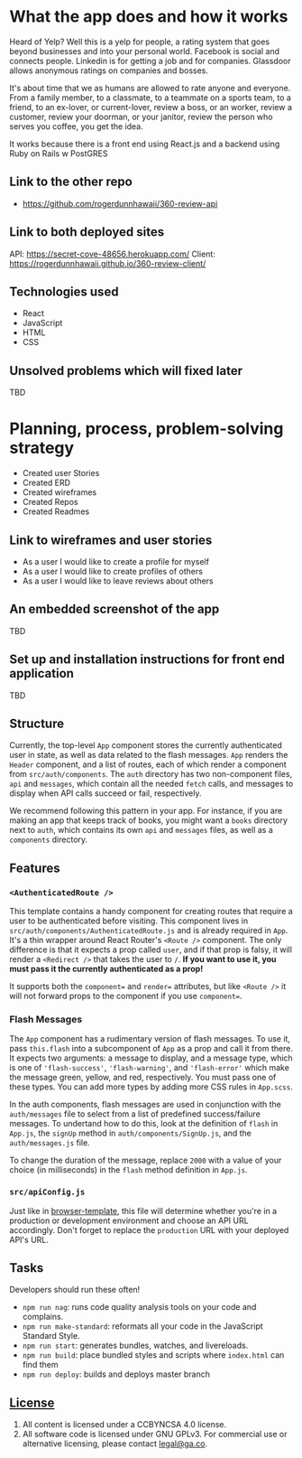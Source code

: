 # What the app does and how it works

Heard of Yelp?  Well this is a yelp for people, a rating system that goes beyond businesses and into your personal world.  Facebook is social and connects people.  Linkedin is for getting a job and for companies.  Glassdoor allows anonymous ratings on companies and bosses.

It's about time that we as humans are allowed to rate anyone and everyone.  From a family member, to a classmate, to a teammate on a sports team, to a friend, to an ex-lover, or current-lover, review a boss, or an worker, review a customer, review your doorman, or your janitor, review the person who serves you coffee, you get the idea.

It works because there is a front end using React.js and a backend using Ruby on Rails w PostGRES

## Link to the other repo

- https://github.com/rogerdunnhawaii/360-review-api

## Link to both deployed sites

API: https://secret-cove-48656.herokuapp.com/
Client: https://rogerdunnhawaii.github.io/360-review-client/

## Technologies used

- React
- JavaScript
- HTML
- CSS

## Unsolved problems which will fixed later

TBD

# Planning, process, problem-solving strategy

- Created user Stories
- Created ERD
- Created wireframes
- Created Repos
- Created Readmes

## Link to wireframes and user stories

- As a user I would like to create a profile for myself
- As a user I would like to create profiles of others
- As a user I would like to leave reviews about others


## An embedded screenshot of the app

TBD

## Set up and installation instructions for front end application

TBD

## Structure

Currently, the top-level `App` component stores the currently authenticated
user in state, as well as data related to the flash messages. `App` renders the
`Header` component, and a list of routes, each of which render a component from
`src/auth/components`. The `auth` directory has two non-component files, `api`
and `messages`, which contain all the needed `fetch` calls, and messages to
display when API calls succeed or fail, respectively.

We recommend following this pattern in your app. For instance, if you are making
an app that keeps track of books, you might want a `books` directory next to
`auth`, which contains its own `api` and `messages` files, as well as a
`components` directory.

## Features

### `<AuthenticatedRoute />`

This template contains a handy component for creating routes that require a
user to be authenticated before visiting. This component lives in
`src/auth/components/AuthenticatedRoute.js` and is already required in `App`.
It's a thin wrapper around React Router's `<Route />` component. The only
difference is that it expects a prop called `user`, and if that prop is falsy,
it will render a `<Redirect />` that takes the user to `/`. **If you want to use
it, you must pass it the currently authenticated as a prop!**

It supports both the `component=` and `render=` attributes, but like `<Route />`
it will not forward props to the component if you use `component=`.

### Flash Messages

The `App` component has a rudimentary version of flash messages. To use it,
pass `this.flash` into a subcomponent of `App` as a prop and call it from there.
It expects two arguments: a message to display, and a message type, which is one
of `'flash-success'`, `'flash-warning'`, and `'flash-error'` which make the
message green, yellow, and red, respectively. You must pass one of these types.
You can add more types by adding more CSS rules in `App.scss`.

In the auth components, flash messages are used in conjunction with the
 `auth/messages` file to select from a list of predefined success/failure
 messages. To undertand how to do this, look at the definition of `flash` in
 `App.js`, the `signUp` method in `auth/components/SignUp.js`, and the
 `auth/messages.js` file.

 To change the duration of the message, replace `2000` with a value of your
 choice (in milliseconds) in the `flash` method definition in `App.js`.

 ### `src/apiConfig.js`

 Just like in
[browser-template](https://git.generalassemb.ly/ga-wdi-boston/browser-template),
this file will determine whether you're in a production or development
environment and choose an API URL accordingly. Don't forget to replace the
`production` URL with your deployed API's URL.

## Tasks

Developers should run these often!

- `npm run nag`: runs code quality analysis tools on your code and complains.
- `npm run make-standard`: reformats all your code in the JavaScript Standard
  Style.
- `npm run start`: generates bundles, watches, and livereloads.
- `npm run build`: place bundled styles and scripts where `index.html` can find
    them
- `npm run deploy`: builds and deploys master branch

## [License](LICENSE)

1. All content is licensed under a CC­BY­NC­SA 4.0 license.
1. All software code is licensed under GNU GPLv3. For commercial use or
    alternative licensing, please contact legal@ga.co.
